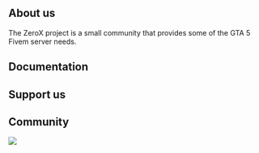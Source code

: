 ## About us
The ZeroX project is a small community that provides some of the GTA 5 Fivem server needs.

## Documentation


## Support us

## Community
  <p><a href="https://discord.gg/G6gs4sAgVV">
      <img src="https://img.shields.io/discord/813030955598086174?style=for-the-badge&logo=discord&labelColor=7289da&logoColor=white&color=2c2f33&label=Discord"/>
  </a></p>
